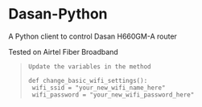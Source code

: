 # Dasan-Python
A Python client to control Dasan H660GM-A router

Tested on Airtel Fiber Broadband

>```
>Update the variables in the method
>
>def change_basic_wifi_settings():
>  wifi_ssid = "your_new_wifi_name_here"
>  wifi_password = "your_new_wifi_password_here"
>```

